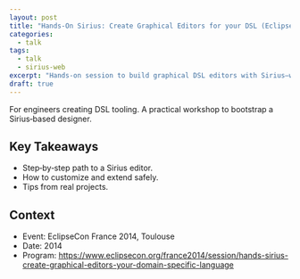 ```yaml
---
layout: post
title: "Hands‑On Sirius: Create Graphical Editors for your DSL (EclipseCon France 2014)"
categories:
  - talk
tags:
  - talk
  - sirius-web
excerpt: "Hands‑on session to build graphical DSL editors with Sirius—who it helps and how to get started."
draft: true
---
```


For engineers creating DSL tooling. A practical workshop to bootstrap a Sirius‑based designer.

## Key Takeaways
- Step‑by‑step path to a Sirius editor.
- How to customize and extend safely.
- Tips from real projects.

## Context
- Event: EclipseCon France 2014, Toulouse
- Date: 2014
- Program: https://www.eclipsecon.org/france2014/session/hands-sirius-create-graphical-editors-your-domain-specific-language
